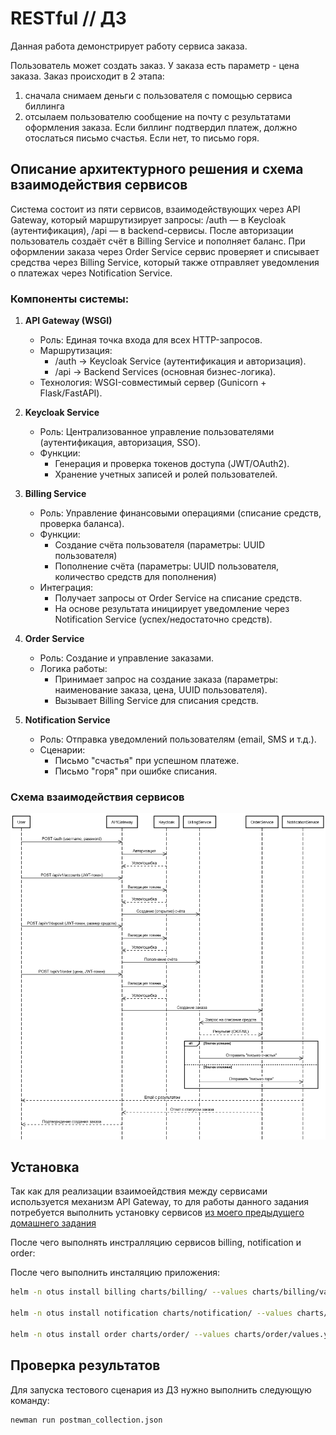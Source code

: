 # RESTful // ДЗ 

Данная работа демонстрирует работу сервиса заказа.


Пользователь может создать заказ. У заказа есть параметр - цена заказа.
Заказ происходит в 2 этапа:

1. сначала снимаем деньги с пользователя с помощью сервиса биллинга
2. отсылаем пользователю сообщение на почту с результатами оформления заказа. 
Если биллинг подтвердил платеж, должно отослаться письмо счастья. Если нет, то письмо горя.


## Описание архитектурного решения и схема взаимодействия сервисов

Система состоит из пяти сервисов, взаимодействующих через API Gateway, 
который маршрутизирует запросы: /auth — в Keycloak (аутентификация), 
/api — в backend-сервисы. После авторизации пользователь создаёт счёт 
в Billing Service и пополняет баланс. При оформлении заказа через 
Order Service сервис проверяет и списывает средства через Billing Service, 
который также отправляет уведомления о платежах через Notification Service.

### Компоненты системы:

1. **API Gateway (WSGI)**   

    - Роль: Единая точка входа для всех HTTP-запросов.
    - Маршрутизация:
        - /auth → Keycloak Service (аутентификация и авторизация).
        - /api → Backend Services (основная бизнес-логика).
    - Технология: WSGI-совместимый сервер (Gunicorn + Flask/FastAPI).

2. **Keycloak Service**
    
    - Роль: Централизованное управление пользователями (аутентификация, авторизация, SSO).
    - Функции:
        - Генерация и проверка токенов доступа (JWT/OAuth2).
        - Хранение учетных записей и ролей пользователей.

3. **Billing Service**

    - Роль: Управление финансовыми операциями (списание средств, проверка баланса).
    - Функции:
        - Создание счёта пользователя (параметры: UUID пользователя)
        - Пополнение счёта (параметры: UUID пользователя, количество средств для пополнения)
    - Интеграция:
        - Получает запросы от Order Service на списание средств.
        - На основе результата инициирует уведомление через Notification Service (успех/недостаточно средств).

4. **Order Service**

    - Роль: Создание и управление заказами.
    - Логика работы:
        - Принимает запрос на создание заказа (параметры: наименование заказа, цена, UUID пользователя).
        - Вызывает Billing Service для списания средств.


5. **Notification Service**

    - Роль: Отправка уведомлений пользователям (email, SMS и т.д.).
    - Сценарии:
        - Письмо "счастья" при успешном платеже.
        - Письмо "горя" при ошибке списания.


### Схема взаимодействия сервисов

![SequenceDiagram](./SequenceDiagram.png)


## Установка

Так как для реализации взаимоейдствия между сервисами используется механизм API Gateway,
то для работы данного задания потребуется выполнить установку сервисов 
[из моего предыдущего домашнего задания](../hw06-auth/README.md)

После чего выполнять инстралляцию сервисов billing, notification и order:

После чего выполнить инсталяцию приложения:
```bash
helm -n otus install billing charts/billing/ --values charts/billing/values.yaml

helm -n otus install notification charts/notification/ --values charts/notification/values.yaml

helm -n otus install order charts/order/ --values charts/order/values.yaml
```

## Проверка результатов

Для запуска тестового сценария из ДЗ нужно выполнить следующую команду: 

```bash
newman run postman_collection.json
```

